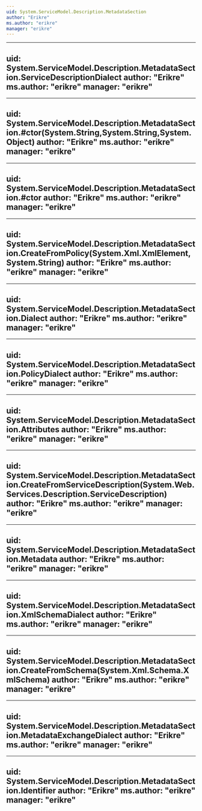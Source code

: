```yaml
---
uid: System.ServiceModel.Description.MetadataSection
author: "Erikre"
ms.author: "erikre"
manager: "erikre"
---
```


---
uid: System.ServiceModel.Description.MetadataSection.ServiceDescriptionDialect
author: "Erikre"
ms.author: "erikre"
manager: "erikre"
---

---
uid: System.ServiceModel.Description.MetadataSection.#ctor(System.String,System.String,System.Object)
author: "Erikre"
ms.author: "erikre"
manager: "erikre"
---

---
uid: System.ServiceModel.Description.MetadataSection.#ctor
author: "Erikre"
ms.author: "erikre"
manager: "erikre"
---

---
uid: System.ServiceModel.Description.MetadataSection.CreateFromPolicy(System.Xml.XmlElement,System.String)
author: "Erikre"
ms.author: "erikre"
manager: "erikre"
---

---
uid: System.ServiceModel.Description.MetadataSection.Dialect
author: "Erikre"
ms.author: "erikre"
manager: "erikre"
---

---
uid: System.ServiceModel.Description.MetadataSection.PolicyDialect
author: "Erikre"
ms.author: "erikre"
manager: "erikre"
---

---
uid: System.ServiceModel.Description.MetadataSection.Attributes
author: "Erikre"
ms.author: "erikre"
manager: "erikre"
---

---
uid: System.ServiceModel.Description.MetadataSection.CreateFromServiceDescription(System.Web.Services.Description.ServiceDescription)
author: "Erikre"
ms.author: "erikre"
manager: "erikre"
---

---
uid: System.ServiceModel.Description.MetadataSection.Metadata
author: "Erikre"
ms.author: "erikre"
manager: "erikre"
---

---
uid: System.ServiceModel.Description.MetadataSection.XmlSchemaDialect
author: "Erikre"
ms.author: "erikre"
manager: "erikre"
---

---
uid: System.ServiceModel.Description.MetadataSection.CreateFromSchema(System.Xml.Schema.XmlSchema)
author: "Erikre"
ms.author: "erikre"
manager: "erikre"
---

---
uid: System.ServiceModel.Description.MetadataSection.MetadataExchangeDialect
author: "Erikre"
ms.author: "erikre"
manager: "erikre"
---

---
uid: System.ServiceModel.Description.MetadataSection.Identifier
author: "Erikre"
ms.author: "erikre"
manager: "erikre"
---
